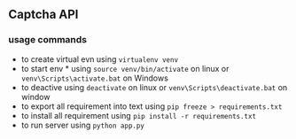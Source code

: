 ## Captcha API

### usage commands
* to create virtual evn using `virtualenv venv`
* to start env * using `source venv/bin/activate` on linux or `venv\Scripts\activate.bat` on Windows
* to deactive using `deactivate` on linux or `venv\Scripts\deactivate.bat` on window
* to export all requirement into text using `pip freeze > requirements.txt`
* to install all requirement using `pip install -r requirements.txt`
* to run server using `python app.py`